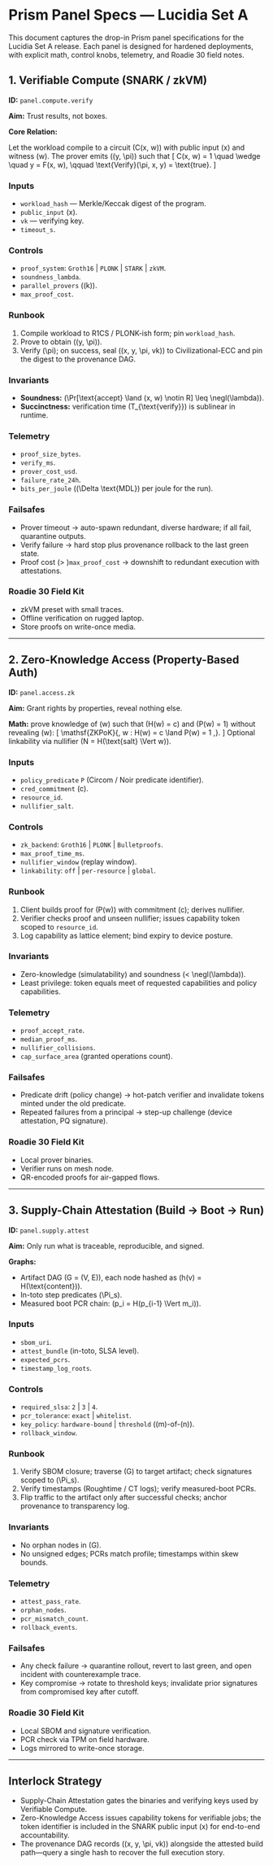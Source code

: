 # Prism Panel Specs — Lucidia Set A

This document captures the drop-in Prism panel specifications for the Lucidia Set A release. Each panel is designed for hardened deployments, with explicit math, control knobs, telemetry, and Roadie 30 field notes.

## 1. Verifiable Compute (SNARK / zkVM)

**ID:** `panel.compute.verify`

**Aim:** Trust results, not boxes.

**Core Relation:**

Let the workload compile to a circuit \(C(x, w)\) with public input \(x\) and witness \(w\). The prover emits \((y, \pi)\) such that
\[
C(x, w) = 1 \quad \wedge \quad y = F(x, w), \qquad \text{Verify}(\pi, x, y) = \text{true}.
\]

### Inputs
- `workload_hash` — Merkle/Keccak digest of the program.
- `public_input` \(x\).
- `vk` — verifying key.
- `timeout_s`.

### Controls
- `proof_system`: `Groth16` \| `PLONK` \| `STARK` \| `zkVM`.
- `soundness_lambda`.
- `parallel_provers` \((k)\).
- `max_proof_cost`.

### Runbook
1. Compile workload to R1CS / PLONK-ish form; pin `workload_hash`.
2. Prove to obtain \((y, \pi)\).
3. Verify \(\pi\); on success, seal \((x, y, \pi, vk)\) to Civilizational-ECC and pin the digest to the provenance DAG.

### Invariants
- **Soundness:** \(\Pr[\text{accept} \land (x, w) \notin R] \leq \negl(\lambda)\).
- **Succinctness:** verification time \(T_{\text{verify}}\) is sublinear in runtime.

### Telemetry
- `proof_size_bytes`.
- `verify_ms`.
- `prover_cost_usd`.
- `failure_rate_24h`.
- `bits_per_joule` (\(\Delta \text{MDL}\) per joule for the run).

### Failsafes
- Prover timeout → auto-spawn redundant, diverse hardware; if all fail, quarantine outputs.
- Verify failure → hard stop plus provenance rollback to the last green state.
- Proof cost \(> \)`max_proof_cost` → downshift to redundant execution with attestations.

### Roadie 30 Field Kit
- zkVM preset with small traces.
- Offline verification on rugged laptop.
- Store proofs on write-once media.

---

## 2. Zero-Knowledge Access (Property-Based Auth)

**ID:** `panel.access.zk`

**Aim:** Grant rights by properties, reveal nothing else.

**Math:** prove knowledge of \(w\) such that \(H(w) = c\) and \(P(w) = 1\) without revealing \(w\):
\[
\mathsf{ZKPoK}\{\, w : H(w) = c \land P(w) = 1 \,\}.
\]
Optional linkability via nullifier \(N = H(\text{salt} \Vert w)\).

### Inputs
- `policy_predicate` `P` (Circom / Noir predicate identifier).
- `cred_commitment` \(c\).
- `resource_id`.
- `nullifier_salt`.

### Controls
- `zk_backend`: `Groth16` \| `PLONK` \| `Bulletproofs`.
- `max_proof_time_ms`.
- `nullifier_window` (replay window).
- `linkability`: `off` \| `per-resource` \| `global`.

### Runbook
1. Client builds proof for \(P(w)\) with commitment \(c\); derives nullifier.
2. Verifier checks proof and unseen nullifier; issues capability token scoped to `resource_id`.
3. Log capability as lattice element; bind expiry to device posture.

### Invariants
- Zero-knowledge (simulatability) and soundness \(< \negl(\lambda)\).
- Least privilege: token equals meet of requested capabilities and policy capabilities.

### Telemetry
- `proof_accept_rate`.
- `median_proof_ms`.
- `nullifier_collisions`.
- `cap_surface_area` (granted operations count).

### Failsafes
- Predicate drift (policy change) → hot-patch verifier and invalidate tokens minted under the old predicate.
- Repeated failures from a principal → step-up challenge (device attestation, PQ signature).

### Roadie 30 Field Kit
- Local prover binaries.
- Verifier runs on mesh node.
- QR-encoded proofs for air-gapped flows.

---

## 3. Supply-Chain Attestation (Build → Boot → Run)

**ID:** `panel.supply.attest`

**Aim:** Only run what is traceable, reproducible, and signed.

**Graphs:**
- Artifact DAG \(G = (V, E)\), each node hashed as \(h(v) = H(\text{content})\).
- In-toto step predicates \(\Pi_s\).
- Measured boot PCR chain: \(p_i = H(p_{i-1} \Vert m_i)\).

### Inputs
- `sbom_uri`.
- `attest_bundle` (in-toto, SLSA level).
- `expected_pcrs`.
- `timestamp_log_roots`.

### Controls
- `required_slsa`: `2` \| `3` \| `4`.
- `pcr_tolerance`: `exact` \| `whitelist`.
- `key_policy`: `hardware-bound` \| `threshold` (\(m\)-of-\(n\)).
- `rollback_window`.

### Runbook
1. Verify SBOM closure; traverse \(G\) to target artifact; check signatures scoped to \(\Pi_s\).
2. Verify timestamps (Roughtime / CT logs); verify measured-boot PCRs.
3. Flip traffic to the artifact only after successful checks; anchor provenance to transparency log.

### Invariants
- No orphan nodes in \(G\).
- No unsigned edges; PCRs match profile; timestamps within skew bounds.

### Telemetry
- `attest_pass_rate`.
- `orphan_nodes`.
- `pcr_mismatch_count`.
- `rollback_events`.

### Failsafes
- Any check failure → quarantine rollout, revert to last green, and open incident with counterexample trace.
- Key compromise → rotate to threshold keys; invalidate prior signatures from compromised key after cutoff.

### Roadie 30 Field Kit
- Local SBOM and signature verification.
- PCR check via TPM on field hardware.
- Logs mirrored to write-once storage.

---

## Interlock Strategy

- Supply-Chain Attestation gates the binaries and verifying keys used by Verifiable Compute.
- Zero-Knowledge Access issues capability tokens for verifiable jobs; the token identifier is included in the SNARK public input \(x\) for end-to-end accountability.
- The provenance DAG records \((x, y, \pi, vk)\) alongside the attested build path—query a single hash to recover the full execution story.

